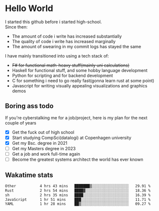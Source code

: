 # Hello World

I started this github before i started high-school.  
Since then:
- The amount of code i write has increased substantially
- The quality of code i write has increased marginally
- The amount of swearing in my commit logs has stayed the same

I have mainly transitioned into using a tech stack of:
- ~~F# for functional math-heavy stuff(mainly uni calculations)~~
- Haskell for functional stuff, and some hobby language development
- Python for scripting and for backend development
- C for something i need to go really fast(gonna learn rust at some point)
- Javascript for writing visually appealing visualizations and graphics demos

## Boring ass todo
If you're cyberstalking me for a job/project, here is my plan for the next couple of years
- [x] Get the fuck out of high school
- [x] Start studying CompSci(datalogi) at Copenhagen university
- [x] Get my Bsc. degree in 2021
- [ ] Get my Masters degree in 2023
- [ ] Get a job and work full-time again
- [ ] Become the greatest systems architect the world has ever known

## Wakatime stats
<!--START_SECTION:waka-->

```txt
Other           4 hrs 43 mins   ███████▒░░░░░░░░░░░░░░░░░   29.91 %
Rust            2 hrs 54 mins   ████▓░░░░░░░░░░░░░░░░░░░░   18.36 %
sh              2 hrs 35 mins   ████░░░░░░░░░░░░░░░░░░░░░   16.39 %
JavaScript      1 hr 51 mins    ███░░░░░░░░░░░░░░░░░░░░░░   11.71 %
YAML            1 hr 28 mins    ██▒░░░░░░░░░░░░░░░░░░░░░░   09.27 %
```

<!--END_SECTION:waka-->
